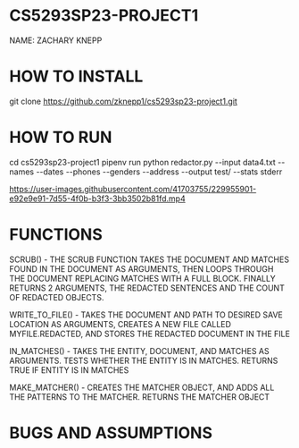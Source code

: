 # CS5293SP23-PROJECT1
NAME: ZACHARY KNEPP

# HOW TO INSTALL
git clone https://github.com/zknepp1/cs5293sp23-project1.git

# HOW TO RUN
cd cs5293sp23-project1
pipenv run python redactor.py --input data4.txt --names --dates --phones --genders --address --output test/ --stats stderr


https://user-images.githubusercontent.com/41703755/229955901-e92e9e91-7d55-4f0b-b3f3-3bb3502b81fd.mp4


# FUNCTIONS
SCRUB() - THE SCRUB FUNCTION TAKES THE DOCUMENT AND MATCHES FOUND IN THE DOCUMENT AS ARGUMENTS, THEN LOOPS THROUGH THE DOCUMENT REPLACING MATCHES WITH A FULL BLOCK. FINALLY RETURNS 2 ARGUMENTS, THE REDACTED SENTENCES AND THE COUNT OF REDACTED OBJECTS.

WRITE_TO_FILE() - TAKES THE DOCUMENT AND PATH TO DESIRED SAVE LOCATION AS ARGUMENTS, CREATES A NEW FILE CALLED MYFILE.REDACTED, AND STORES THE REDACTED DOCUMENT IN THE FILE

IN_MATCHES() - TAKES THE ENTITY, DOCUMENT, AND MATCHES AS ARGUMENTS. TESTS WHETHER THE ENTITY IS IN MATCHES. RETURNS TRUE IF ENTITY IS IN MATCHES

MAKE_MATCHER() - CREATES THE MATCHER OBJECT, AND ADDS ALL THE PATTERNS TO THE MATCHER. RETURNS THE MATCHER OBJECT

# BUGS AND ASSUMPTIONS
